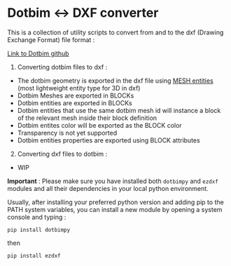 # Dotbim <-> DXF converter

This is a collection of utility scripts to convert from and to the dxf (Drawing Exchange Format) file format :

[Link to Dotbim github](https://github.com/paireks/dotbim)

1. Converting dotbim files to dxf :

- The dotbim geometry is exported in the dxf file using [MESH entities](https://ezdxf.readthedocs.io/en/master/dxfentities/mesh.html) (most lightweight entity type for 3D in dxf)
- Dotbim Meshes are exported in BLOCKs
- Dotbim entities are exported in BLOCKs
- Dotbim entities that use the same dotbim mesh id will instance a block of the relevant mesh inside their block definition
- Dotbim entites color will be exported as the BLOCK color
- Transparency is not yet supported
- Dotbim entities properties are exported using BLOCK attributes

2. Converting dxf files to dotbim :

- WIP

__Important__ : Please make sure you have installed both `dotbimpy` and `ezdxf` modules and all their dependencies in your local python environment.

Usually, after installing your preferred python version and adding pip to the PATH system variables, you can install a new module by opening a system console and typing :

`pip install dotbimpy`

then 

`pip install ezdxf`

